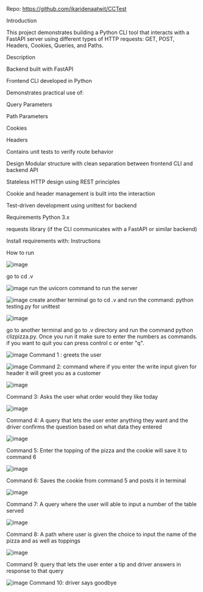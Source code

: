 Repo: https://github.com/ikaridenaatwit/CCTest

Introduction


This project demonstrates building a Python CLI tool that interacts with a FastAPI server using different types of HTTP requests: GET, POST, Headers, Cookies, Queries, and Paths.

 Description

 
Backend built with FastAPI

Frontend CLI developed in Python

Demonstrates practical use of:

Query Parameters

Path Parameters

Cookies

Headers

Contains unit tests to verify route behavior

 Design
Modular structure with clean separation between frontend CLI and backend API

Stateless HTTP design using REST principles

Cookie and header management is built into the interaction

Test-driven development using unittest for backend


Requirements
Python 3.x

requests library (if the CLI communicates with a FastAPI or similar backend)

Install requirements with:
Instructions 

How to run 

![image](https://github.com/user-attachments/assets/6ccff914-31ea-4809-8c72-05048bf9466d)

go to cd .v 

![image](https://github.com/user-attachments/assets/177dba35-1b50-4605-80aa-34006c0a45bc)
run the uvicorn command to run the server

![image](https://github.com/user-attachments/assets/6fb09bfb-28d6-42ec-8b09-e7822d94034b)
create another terminal go to cd .v and run the command: python testing.py for unittest


![image](https://github.com/user-attachments/assets/a8718ec3-af73-495e-a7dd-af02673a691f)

go to another terminal and go to .v directory and run the command python clizpizza.py. Once you run it make sure to enter the numbers as commands. if you want to quit you can press control c or enter "q".



![image](https://github.com/user-attachments/assets/487be770-42a6-47f8-8e89-9e5b67af879a)
Command 1 : greets the user 

![image](https://github.com/user-attachments/assets/67970001-f517-4bf3-8c22-f404720a7b43)
Command 2: command where if you enter the write input given for header it will greet you as a customer 

![image](https://github.com/user-attachments/assets/41d3b727-0559-4b49-8956-c3d58d5ceb39)

Command 3: Asks the user what order would they like today 

![image](https://github.com/user-attachments/assets/bea0ecee-3289-4421-93ca-247a196c7cd9)

Command 4: A query that lets the user enter anything they want and the driver confirms the question based on what data they entered 

![image](https://github.com/user-attachments/assets/dd679025-d062-4e84-ae31-67f5df44c259)

Command 5: Enter the topping of the pizza and the cookie will save it to command 6 

![image](https://github.com/user-attachments/assets/583ee4b2-d77c-40bc-8db4-d54a57d13b5b)

Command 6: Saves the cookie from command 5 and posts it in terminal 

![image](https://github.com/user-attachments/assets/730027a5-63f0-4e7f-b4a1-d2d868c74cb8)

Command 7: A query where the user will able to input a number of the table served 

![image](https://github.com/user-attachments/assets/d56a335c-498c-41e9-9c8b-1fbab4167d8a)

Command 8: A path where user is given the choice to input the name of the pizza and as well as toppings

![image](https://github.com/user-attachments/assets/dca3eef6-68a3-4ce6-b475-93e4afbdcc7d)

Command 9: query that lets the user enter a tip and driver answers in response to that query 

![image](https://github.com/user-attachments/assets/4669d8b9-3917-4b70-89c3-2e8c97d09f12)
Command 10: driver says goodbye 









